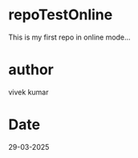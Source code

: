 # repoTestOnline
This is my first repo in online mode...

# author
vivek kumar

# Date
29-03-2025


